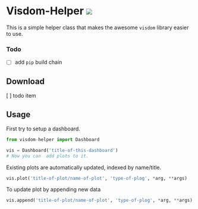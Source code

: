 # Visdom-Helper [![](https://img.shields.io/badge/link_on-GitHub-brightgreen.svg?style=flat-square)](https://github.com/episodeyang/visdom_helper)

This is a simple helper class that makes the awesome `visdom` library easier to use.

### Todo
- [ ] add `pip` build chain

## Download
[ ] todo item

## Usage

First try to setup a dashboard.
```python
from visdom-helper import Dashboard

vis = Dashboard('title-of-this-dashboard')
# Now you can  add plots to it.


```

Existing plots are automatically updated, indexed by name/title.
```python
vis.plot('title-of-plot/name-of-plot', 'type-of-plog', *arg, **args)
```

To update plot by appending new data
```python
vis.append('title-of-plot/name-of-plot', 'type-of-plog', *arg, **args)
```
